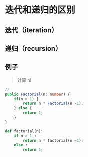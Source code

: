 # 迭代和递归的区别

## 迭代（iteration）

## 递归（recursion）

## 例子

> 计算 n!

```typescript
// 
public Factorial(n: number) {
    if(n > 1) {
        return n * Factorial(n -1);
    } else {
        return 1;
    }
}
```

```python
def factorial(n):
    if n > 1 :
        return n * factorial(n =1);
    else :
        return 1;
```
